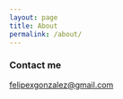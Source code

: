 ```yaml
---
layout: page
title: About
permalink: /about/
---
```





### Contact me

[felipexgonzalez@gmail.com](mailto:felipexgonzalez@gmail.com)